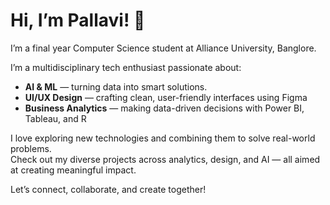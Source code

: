 # Hi, I’m Pallavi! 👋
I’m a final year Computer Science student at Alliance University, Banglore.

I’m a multidisciplinary tech enthusiast passionate about:

- **AI & ML** — turning data into smart solutions. 
- **UI/UX Design** — crafting clean, user-friendly interfaces using Figma  
- **Business Analytics** — making data-driven decisions with Power BI, Tableau, and R  

I love exploring new technologies and combining them to solve real-world problems.  
Check out my diverse projects across analytics, design, and AI — all aimed at creating meaningful impact.

Let’s connect, collaborate, and create together!
